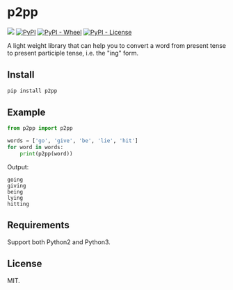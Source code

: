 # p2pp

[![](https://img.shields.io/badge/python-2.7+-blue.svg?style=for-the-badge)](https://www.python.org/downloads/)
[![PyPI](https://img.shields.io/pypi/v/p2pp?style=for-the-badge)](https://pypi.org/project/p2pp/)
[![PyPI - Wheel](https://img.shields.io/pypi/wheel/p2pp?style=for-the-badge)](https://pypi.org/project/p2pp/)
[![PyPI - License](https://img.shields.io/pypi/l/p2pp?style=for-the-badge)](https://opensource.org/licenses/MIT)

A light weight library that can help you to convert a word from present tense to present participle tense, i.e. the "ing" form.

## Install

```bash
pip install p2pp
```

## Example
```python
from p2pp import p2pp

words = ['go', 'give', 'be', 'lie', 'hit']
for word in words:
    print(p2pp(word))
```

Output:

```
going
giving
being
lying
hitting
```

## Requirements
Support both Python2 and Python3.

## License
MIT.
